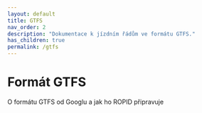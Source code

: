 ```yaml
---
layout: default
title: GTFS
nav_order: 2
description: "Dokumentace k jízdním řádům ve formátu GTFS."
has_children: true
permalink: /gtfs
---
```


# Formát GTFS

O formátu GTFS od Googlu a jak ho ROPID připravuje
